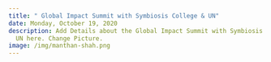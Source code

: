 ```yaml
---
title: " Global Impact Summit with Symbiosis College & UN"
date: Monday, October 19, 2020
description: Add Details about the Global Impact Summit with Symbiosis College &
  UN here. Change Picture.
image: /img/manthan-shah.png
---
```

